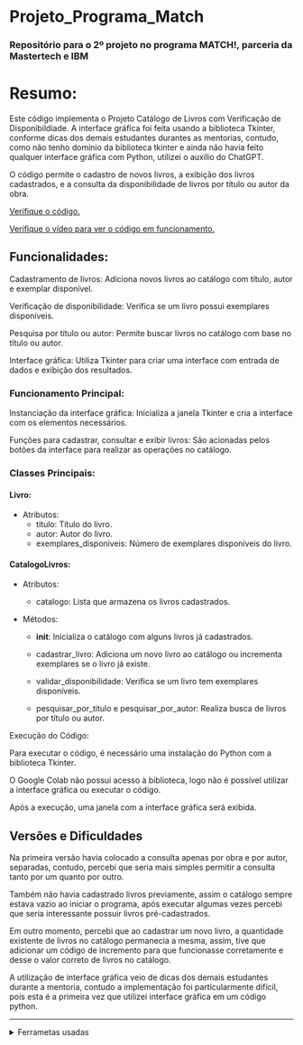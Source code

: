 # Projeto_Programa_Match

### Repositório para o 2º projeto no programa MATCH!, parceria da Mastertech e IBM

# Resumo:

Este código implementa o Projeto Catálogo de Livros com Verificação de Disponibildiade. A interface gráfica foi feita usando a biblioteca Tkinter, conforme dicas dos demais estudantes durantes as mentorias, contudo, como não tenho domínio da biblioteca tkinter e ainda não havia feito qualquer interface gráfica com Python, utilizei o auxílio do ChatGPT.

O código permite o cadastro de novos livros, a exibição dos livros cadastrados, e a consulta da disponibilidade de livros por título ou autor da obra.

[Verifique o código.](/Catalogo.py)

[Verifique o vídeo para ver o código em funcionamento.](/Projeto_Catalogo_De_Livros.mp4)


## Funcionalidades:

Cadastramento de livros: Adiciona novos livros ao catálogo com título, autor e exemplar disponível.

Verificação de disponibilidade: Verifica se um livro possui exemplares disponíveis.

Pesquisa por título ou autor: Permite buscar livros no catálogo com base no título ou autor.

Interface gráfica: Utiliza Tkinter para criar uma interface com entrada de dados e exibição dos resultados.

### Funcionamento Principal:

Instanciação da interface gráfica: Inicializa a janela Tkinter e cria a interface com os elementos necessários.

Funções para cadastrar, consultar e exibir livros: São acionadas pelos botões da interface para realizar as operações no catálogo.

### Classes Principais:

#### Livro:

* Atributos:
    * titulo: Título do livro.
    * autor: Autor do livro.
    * exemplares_disponiveis: Número de exemplares disponíveis do livro.

#### CatalogoLivros:

* Atributos:

    * catalogo: Lista que armazena os livros cadastrados.

* Métodos:

    * __init__: Inicializa o catálogo com alguns livros já cadastrados.

    * cadastrar_livro: Adiciona um novo livro ao catálogo ou incrementa exemplares se o livro já existe.

    * validar_disponibilidade: Verifica se um livro tem exemplares disponíveis.

    * pesquisar_por_titulo e pesquisar_por_autor: Realiza busca de livros por título ou autor.

Execução do Código:

Para executar o código, é necessário uma instalação do Python com a biblioteca Tkinter.

O Google Colab não possui acesso à biblioteca, logo não é possível utilizar a interface gráfica ou executar o código.

Após a execução, uma janela com a interface gráfica será exibida.

## Versões e Dificuldades

Na primeira versão havia colocado a consulta apenas por obra e por autor, separadas, contudo, percebi que seria mais simples permitir a consulta tanto por um quanto por outro.

Também não havia cadastrado livros previamente, assim o catálogo sempre estava vazio ao iniciar o programa, após executar algumas vezes percebi que seria interessante possuir livros pré-cadastrados.

Em outro momento, percebi que ao cadastrar um novo livro, a quantidade existente de livros no catálogo permanecia a mesma, assim, tive que adicionar um código de incremento para que funcionasse corretamente e desse o valor correto de livros no catálogo.

A utilização de interface gráfica veio de dicas dos demais estudantes durante a mentoria, contudo a implementação foi particularmente difícil, pois esta é a primeira vez que utilizei interface gráfica em um código python.

---

<details close>
    <summary>Ferrametas usadas</summary>
    Código: VSCode
    Gravação de Tela: OBS Studio
    Edição de Vídeo: Microsoft Clipchamp    
</details>
